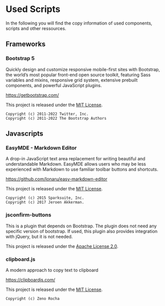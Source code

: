 # Used Scripts

In the following you will find the copy information of used components, scripts and other ressources. 

## Frameworks

### Bootstrap 5

Quickly design and customize responsive mobile-first sites with Bootstrap, the world’s most popular front-end open source toolkit, featuring Sass variables and mixins, responsive grid system, extensive prebuilt components, and powerful JavaScript plugins.

https://getbootstrap.com/

This project is released under the [MIT License](https://github.com/twbs/bootstrap/blob/main/LICENSE).

    Copyright (c) 2011-2022 Twitter, Inc.
    Copyright (c) 2011-2022 The Bootstrap Authors


## Javascripts

### EasyMDE - Markdown Editor

A drop-in JavaScript text area replacement for writing beautiful and understandable Markdown. EasyMDE allows users who may be less experienced with Markdown to use familiar toolbar buttons and shortcuts.

https://github.com/Ionaru/easy-markdown-editor

This project is released under the [MIT License](https://github.com/Ionaru/easy-markdown-editor/blob/master/LICENSE).

    Copyright (c) 2015 Sparksuite, Inc.
    Copyright (c) 2017 Jeroen Akkerman.


### jsconfirm-buttons

This is a plugin that depends on Bootstrap. The plugin does not need any specific version of bootstrap. If used, this plugin also provides integration with jQuery, but it is not needed.

This project is released under the [Apache License 2.0](https://github.com/dealfonso/jsconfirm-buttons/blob/main/LICENSE).


### clipboard.js

A modern approach to copy text to clipboard

https://clipboardjs.com/

This project is released under the [MIT License](https://github.com/zenorocha/clipboard.js/blob/master/LICENSE).

    Copyright (c) Zeno Rocha
